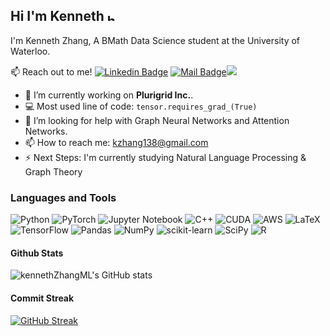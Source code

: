 ## Hi I'm Kenneth <img src="https://user-images.githubusercontent.com/1303154/88677602-1635ba80-d120-11ea-84d8-d263ba5fc3c0.gif" width="12px" alt="hi">

I'm Kenneth Zhang, A BMath Data Science student at the University of Waterloo.

:mailbox: Reach out to me!
[![Linkedin Badge](https://img.shields.io/badge/-Kenneth-0e76a8?style=flat&labelColor=0e76a8&logo=linkedin&logoColor=white)](https://www.linkedin.com/in/kennethzhang04/) [![Mail Badge](https://img.shields.io/badge/-kzhang138-c0392b?style=flat&labelColor=c0392b&logo=gmail&logoColor=white)](mailto:kzhang138@gmail.com)[![](https://img.shields.io/badge/Google%20Scholar-blue?style=flat-square&logo=github&logoColor=white)](https://scholar.google.com/citations?user=zn76alwAAAAJ&hl=en)

- 🔭 I’m currently working on **Plurigrid Inc.**.
- :computer: Most used line of code: `tensor.requires_grad_(True)`
- 🤔 I’m looking for help with Graph Neural Networks and Attention Networks.
- 📫 How to reach me: kzhang138@gmail.com
- ⚡ Next Steps: I'm currently studying Natural Language Processing & Graph Theory

### Languages and Tools
![Python](https://img.shields.io/badge/python-3670A0?style=for-the-badge&logo=python&logoColor=ffdd54)
![PyTorch](https://img.shields.io/badge/PyTorch-%23EE4C2C.svg?style=for-the-badge&logo=PyTorch&logoColor=white)
![Jupyter Notebook](https://img.shields.io/badge/jupyter-%23FA0F00.svg?style=for-the-badge&logo=jupyter&logoColor=white)
![C++](https://img.shields.io/badge/c++-%2300599C.svg?style=for-the-badge&logo=c%2B%2B&logoColor=white)
![CUDA](https://img.shields.io/badge/CUDA-%230C55A5.svg?style=for-the-badge&logo=CUDA&logoColor=%green)
![AWS](https://img.shields.io/badge/AWS-%2300599C.svg?style=for-the-badge&logo=AWS%2B%2B&logoColor=Yellow)
![LaTeX](https://img.shields.io/badge/latex-%23008080.svg?style=for-the-badge&logo=latex&logoColor=white)
![TensorFlow](https://img.shields.io/badge/TensorFlow-%23FF6F00.svg?style=for-the-badge&logo=TensorFlow&logoColor=white)
![Pandas](https://img.shields.io/badge/pandas-%23150458.svg?style=for-the-badge&logo=pandas&logoColor=white)
![NumPy](https://img.shields.io/badge/numpy-%23013243.svg?style=for-the-badge&logo=numpy&logoColor=white)
![scikit-learn](https://img.shields.io/badge/scikit--learn-%23F7931E.svg?style=for-the-badge&logo=scikit-learn&logoColor=white)
![SciPy](https://img.shields.io/badge/SciPy-%230C55A5.svg?style=for-the-badge&logo=scipy&logoColor=%white)
![R](https://img.shields.io/badge/R-%230C55A5.svg?style=for-the-badge&logo=R&logoColor=%blue)

#### Github Stats

![kennethZhangML's GitHub stats](https://github-readme-stats.vercel.app/api?username=kennethZhangML&count_private=true&show_icons=true&theme=tokyonight)

#### Commit Streak
[![GitHub Streak](https://github-readme-streak-stats.herokuapp.com?user=kennethZhangML&theme=tokyonight&hide_border=true)](https://git.io/streak-stats)
